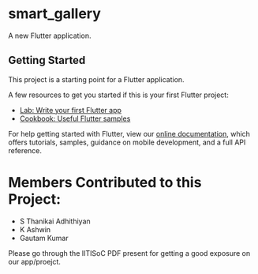 # smart_gallery

A new Flutter application.

## Getting Started

This project is a starting point for a Flutter application.

A few resources to get you started if this is your first Flutter project:

- [Lab: Write your first Flutter app](https://flutter.dev/docs/get-started/codelab)
- [Cookbook: Useful Flutter samples](https://flutter.dev/docs/cookbook)

For help getting started with Flutter, view our
[online documentation](https://flutter.dev/docs), which offers tutorials,
samples, guidance on mobile development, and a full API reference.

# Members Contributed to this Project:
  - S Thanikai Adhithiyan
  - K Ashwin
  - Gautam Kumar
  
Please go through the IITISoC PDF present for getting a good exposure on our app/proejct.
